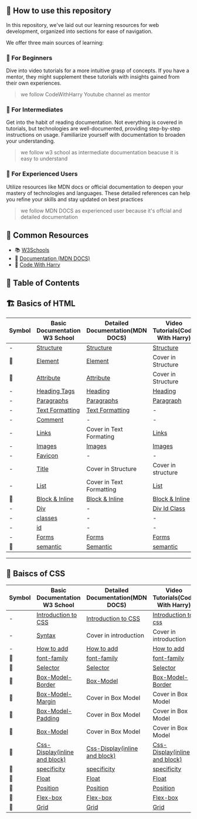 

## 👀 How to use this repository

In this repository, we've laid out our learning resources for web development, organized into sections for ease of navigation.

We offer three main sources of learning:

### 👶 For Beginners

Dive into video tutorials for a more intuitive grasp of concepts. If you have a mentor, they might supplement these tutorials with insights gained from their own experiences.
> we follow CodeWithHarry Youtube channel as mentor

### 👨 For Intermediates

Get into the habit of reading documentation. Not everything is covered in tutorials, but technologies are well-documented, providing step-by-step instructions on usage. Familiarize yourself with documentation to broaden your understanding.
> we follow w3 school as intermediate documentation beacuse it is easy to understand

### 👴 For Experienced Users

Utilize resources like MDN docs or official documentation to deepen your mastery of technologies and languages. These detailed references can help you refine your skills and stay updated on best practices

> we follow MDN DOCS as experienced user because it's offcial and detailed documentation

## 🔗 Common Resources

- 📚 [W3Schools](https://www.w3schools.com/)
- 📖 [Documentation (MDN DOCS)](https://developer.mozilla.org/en-US/docs/Learn/HTML/Introduction_to_HTML)
- 🎥 [Code With Harry](https://youtube.com/playlist?list=PLu0W_9lII9agq5TrH9XLIKQvv0iaF2X3w&si=7VeHmaWFR4hHxSPW)

## 🎯 Table of Contents

## 🏗️ Basics of HTML

|Symbol|Basic Documentation W3 School|Detailed Documentation(MDN DOCS)|Video Tutorials(Code With Harry)|
|------|-------------------|--------------------|------------------------------------------------------|
|-|[Structure](https://www.w3schools.com/html/html_intro.asp)|[Structure](https://developer.mozilla.org/en-US/docs/Learn/HTML/Introduction_to_HTML/Getting_started)|[Structure](https://www.youtube.com/watch?v=BGeDBfCIqas&list=PLu0W_9lII9agq5TrH9XLIKQvv0iaF2X3w&index=3&ab_channel=CodeWithHarry)|
|🔑|[Element](https://www.w3schools.com/html/html_elements.asp)|[Element](https://developer.mozilla.org/en-US/docs/Learn/HTML/Introduction_to_HTML/Getting_started#anatomy_of_an_html_element)|Cover in Structure|
|🔑|[Attribute](https://www.w3schools.com/html/html_attributes.asp)|[Attribute](https://developer.mozilla.org/en-US/docs/Learn/HTML/Introduction_to_HTML/Getting_started#attributes)|Cover in Structure|
|-|[Heading Tags](https://www.w3schools.com/html/html_headings.asp)|[Heading](https://developer.mozilla.org/en-US/docs/Learn/HTML/Introduction_to_HTML/HTML_text_fundamentals#the_basics_headings_and_paragraphs)|[Heading](https://www.youtube.com/watch?v=nXba2-mgn1k&list=PLu0W_9lII9agq5TrH9XLIKQvv0iaF2X3w&index=4&ab_channel=CodeWithHarry)|
|-|[Paragraphs](https://www.w3schools.com/html/html_paragraphs.asp)|[Paragraphs](https://developer.mozilla.org/en-US/docs/Learn/HTML/Introduction_to_HTML/HTML_text_fundamentals#the_basics_headings_and_paragraphs)|[Paragraph](https://youtu.be/nXba2-mgn1k?t=435&si=CDL1ncZH4RyavFe7)|
|-|[Text Formatting](https://www.w3schools.com/html/html_formatting.asp)|[Text Formatting](https://developer.mozilla.org/en-US/docs/Learn/HTML/Introduction_to_HTML/Advanced_text_formatting)|-|
|-|[Comment](https://www.w3schools.com/html/html_comments.asp)|-|-|
|-|[Links](https://www.w3schools.com/html/html_links.asp)|Cover in Text Formating|[Links](https://youtu.be/nXba2-mgn1k?t=760&si=XL2INsVRlfOqk6U8)|
|-|[Images](https://www.w3schools.com/html/html_images.asp)|[Images](https://developer.mozilla.org/en-US/docs/Learn/HTML/Multimedia_and_embedding/Images_in_HTML)|[Images](https://youtu.be/1BsVhumGlNc?t=49&si=OJ0lM9yLxOsMXCN-)|
|-|[Favicon](https://www.w3schools.com/html/html_favicon.asp)|-|-|
|-|[Title](https://www.w3schools.com/html/html_page_title.asp)|Cover in Structure|Cover in structure|
|-|[List](https://www.w3schools.com/html/html_lists.asp)|Cover in Text Formatting|[List](https://youtu.be/1BsVhumGlNc?t=807&si=29rQFJfoqYQJKnFV)|
|🔑|[Block & Inline](https://www.w3schools.com/html/html_blocks.asp)|[Block & Inline](https://developer.mozilla.org/en-US/docs/Web/CSS/CSS_flow_layout/Block_and_inline_layout_in_normal_flow)|[Block & Inline](https://youtu.be/vnnlUCLfn6I?si=c362zB19p3IuoVRp)|
|-|[Div](https://www.w3schools.com/html/html_div.asp)|-|[Div Id Class](https://youtu.be/vlAWzsGd-Yk?si=y3ei7hjhuoqg3Cx6)|
|-|[classes](https://www.w3schools.com/html/html_classes.asp)|-|-|
|-|[id](https://www.w3schools.com/html/html_id.asp)|-|-|
|-|[Forms](https://www.w3schools.com/html/html_forms.asp)|[Forms](https://developer.mozilla.org/en-US/docs/Learn/Forms/Your_first_form)|[Forms](https://youtu.be/tLBlhp0SA_0?si=MSj7Lqvto0E_y3WJ)|
|🔑|[semantic](https://www.w3schools.com/html/html5_semantic_elements.asp)|[Semantic](https://developer.mozilla.org/en-US/curriculum/core/semantic-html/)|[semantic](https://youtu.be/fhoDRB53DwY?si=z1hojoMc3gKtwU47)|

---
## 🎨 Baiscs of CSS

|Symbol|Basic Documentation W3 School|Detailed Documentation(MDN DOCS)|Video Tutorials(Code With Harry)|
|------|-------------------|--------------------|-------------------------------------|
|-|[Introduction to CSS](https://www.w3schools.com/css/css_intro.asp)|[Introduction to CSS](https://developer.mozilla.org/en-US/docs/Learn/CSS/First_steps/What_is_CSS)|[Introduction to css](https://youtu.be/1dkfuga2_Ps?si=91eQ4fPtAmyMrzZj)|
|-|[Syntax](https://www.w3schools.com/css/css_syntax.asp)|Cover in introduction|Cover in introduction|
|-|[How to add](https://www.w3schools.com/css/css_howto.asp)|[How to add](https://developer.mozilla.org/en-US/docs/Learn/CSS/First_steps/Getting_started)|[How to add](https://www.youtube.com/watch?v=-XwZpYIyCEA&list=PLu0W_9lII9agq5TrH9XLIKQvv0iaF2X3w&index=15&ab_channel=CodeWithHarry)|
|🔑|[font-family](https://www.w3schools.com/css/css_font.asp)|[font-family](https://developer.mozilla.org/en-US/docs/Learn/CSS/Styling_text)|[font-family](https://youtu.be/aFicd4-YTfo?si=0hk9BxA3wa1qWbXO)|
|🔑|[Selector](https://www.w3schools.com/css/css_selectors.asp)|[Selector](https://developer.mozilla.org/en-US/docs/Learn/CSS/Building_blocks/Selectors)|[Selector](https://youtu.be/1cEG1T8beO4?si=Yan0kv1nFQIQ0rNA)|
|🔑|[Box-Model-Border](https://www.w3schools.com/css/css_border.asp)|[Box-Model](https://developer.mozilla.org/en-US/docs/Learn/CSS/Building_blocks/The_box_model)|[Box-Model-Border](https://youtu.be/Xrxd6cEajhM?si=jFAPvMcOFiXB0cq0)|
|🔑|[Box-Model-Margin](https://www.w3schools.com/css/css_margin.asp)| Cover in Box Model|Cover in Box Model|
|🔑|[Box-Model-Padding](https://www.w3schools.com/css/css_padding.asp)|Cover in Box Model|Cover in Box Model|
|🔑|[Box-Model](https://www.w3schools.com/css/css_boxmodel.asp)|Cover in Box Model|Cover in Box Model|
|🔑|[Css-Display(inline and block)](https://www.w3schools.com/css/css_display_visibility.asp)|[Css-Display(inline and block)](https://developer.mozilla.org/en-US/docs/Web/CSS/display)|[Css-Display(inline and block)](https://www.youtube.com/watch?v=YJtlXrzXXFk&ab_channel=CodeWithHarry)|
|🔑|[specificity](https://www.w3schools.com/css/css_specificity.asp)|[specificity](https://developer.mozilla.org/en-US/docs/Learn/CSS/Building_blocks/Cascade_and_inheritance)|[specificity](https://youtu.be/uTcpbPMZlFE?si=VxMB6gmdlRsVF3MZ)|
|🔑|[Float](https://www.w3schools.com/css/css_float.asp)|[Float](https://developer.mozilla.org/en-US/docs/Learn/CSS/CSS_layout/Floats)|[Float](https://www.youtube.com/watch?v=6_UoTF7njLM&ab_channel=CodeWithHarry)|
|🔑|[Position](https://www.w3schools.com/css/css_positioning.asp)|[Position](https://developer.mozilla.org/en-US/docs/Learn/CSS/CSS_layout/Positioning)|[Position](https://www.youtube.com/watch?v=cOw6tgH6P20&ab_channel=CodeWithHarry)|
|🔑|[Flex-box](https://www.w3schools.com/css/css3_flexbox.asp)|[Flex-box](https://developer.mozilla.org/en-US/docs/Learn/CSS/CSS_layout/Flexbox)|[Flex-box](https://youtu.be/DWk2mndNTHY?si=u7rJEEi2FXu3OY7f)|
|🔑|[Grid](https://www.w3schools.com/css/css_grid.asp)|[Grid](https://developer.mozilla.org/en-US/docs/Learn/CSS/CSS_layout/Grids)|[Grid](https://youtu.be/7AgEjgUtho4?si=SKwdj3tf5A9-4yan)|
